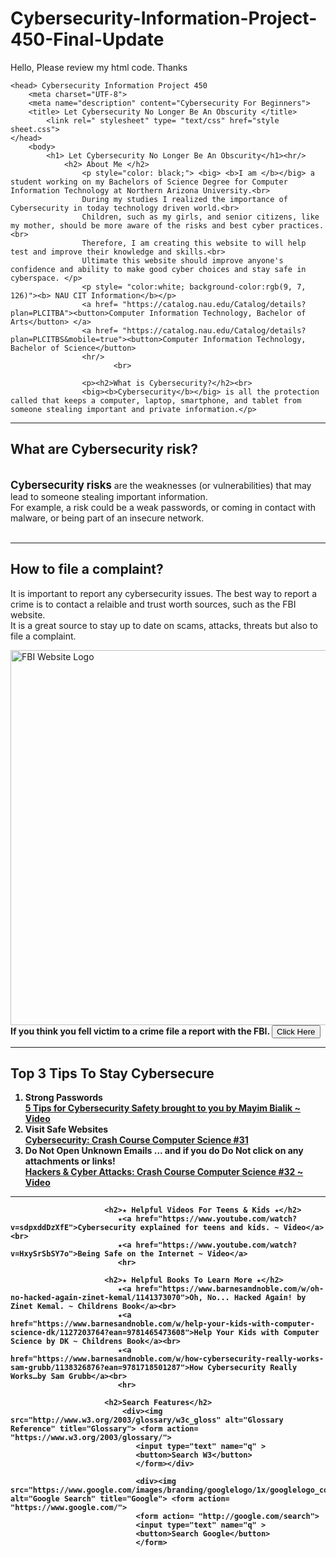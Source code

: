 # Cybersecurity-Information-Project-450-Final-Update

Hello, Please review my html code. Thanks

<html>


    <head> Cybersecurity Information Project 450
        <meta charset="UTF-8">
        <meta name="description" content="Cybersecurity For Beginners">
        <title> Let Cybersecurity No Longer Be An Obscurity </title>
            <link rel=" stylesheet" type= "text/css" href="style sheet.css">    
    </head>
        <body>
            <h1> Let Cybersecurity No Longer Be An Obscurity</h1><hr/>
                <h2> About Me </h2>
                    <p style="color: black;"> <big> <b>I am </b></big> a student working on my Bachelors of Science Degree for Computer Information Technology at Northern Arizona University.<br>
                    During my studies I realized the importance of Cybersecurity in today technology driven world.<br>
                    Children, such as my girls, and senior citizens, like my mother, should be more aware of the risks and best cyber practices.<br>
                    Therefore, I am creating this website to will help test and improve their knowledge and skills.<br>
                    Ultimate this website should improve anyone's confidence and ability to make good cyber choices and stay safe in cyberspace. </p>
                    <p style= "color:white; background-color:rgb(9, 7, 126)"><b> NAU CIT Information</b></p>             
                    <a href= "https://catalog.nau.edu/Catalog/details?plan=PLCITBA"><button>Computer Information Technology, Bachelor of Arts</button> </a> 
                    <a href= "https://catalog.nau.edu/Catalog/details?plan=PLCITBS&mobile=true"><button>Computer Information Technology, Bachelor of Science</button> 
                    <hr/>    
                           <br>
                       
                    <p><h2>What is Cybersecurity?</h2><br> 
                    <big><b>Cybersecurity</b></big> is all the protection called that keeps a computer, laptop, smartphone, and tablet from someone stealing important and private information.</p>
<hr> 
                    <p><h2>What are Cybersecurity risk?</h2><br> 
                        <big><b>Cybersecurity risks</b></big> are the weaknesses (or vulnerabilities) that may lead to someone stealing important information. <br>
                        For example, a risk could be a weak passwords, or coming in contact with malware, or being part of an insecure network.<br>
                        <br>
                       <hr/>
                <h2> How to file a complaint?</h2>
                    <p> It is important to report any cybersecurity issues. The best way to report a crime is to contact a relaible and trust worth sources, such as the FBI website. <br>
                         It is a great source to stay up to date on scams, attacks, threats but also to file a complaint.</p>
                        <div> 
                            <img src="https://www.ic3.gov/Content/Images/LockNoText.jpg" alt="FBI Website Logo" 
                            title="File A Claim" width="600px">
                            <br><b>If you think you fell victim to a crime file a report with the FBI. <a href= "https://www.ic3.gov/Home/ComplaintChoice"><button>Click Here</button> </a> 
<hr/>
                        <h2>Top 3 Tips To Stay Cybersecure</h2>
                            <p><ol>
                                <li><b>Strong Passwords</b> </li>
                                <a href="https://www.youtube.com/watch?v=ZOtQ21hXJ7k"> 5 Tips for Cybersecurity Safety brought to you by Mayim Bialik  ~ Video</a> <br>
                                <li><b>Visit Safe Websites</b></li>
                                <a href="https://www.youtube.com/watch?v=bPVaOlJ6ln0">Cybersecurity: Crash Course Computer Science #31</a><br>
                                <li><b>Do Not Open Unknown Emails ... and if you do Do Not click on any attachments or links!
                                </b></li>
                                <a href="https://www.youtube.com/watch?v=_GzE99AmAQU&t=605s">Hackers & Cyber Attacks: Crash Course Computer Science #32 ~ Video</a></ol></p><hr/>

                         <h2>★ Helpful Videos For Teens & Kids ★</h2>
                            ★<a href="https://www.youtube.com/watch?v=sdpxddDzXfE">Cybersecurity explained for teens and kids. ~ Video</a><br>
                            ★<a href="https://www.youtube.com/watch?v=HxySrSbSY7o">Being Safe on the Internet ~ Video</a>
                            <hr>

                         <h2>★ Helpful Books To Learn More ★</h2>
                            ★<a href="https://www.barnesandnoble.com/w/oh-no-hacked-again-zinet-kemal/1141373070">Oh, No... Hacked Again! by Zinet Kemal. ~ Childrens Book</a><br>
                            ★<a href="https://www.barnesandnoble.com/w/help-your-kids-with-computer-science-dk/1127203764?ean=9781465473608">Help Your Kids with Computer Science by DK ~ Childrens Book</a><br>
                            ★<a href="https://www.barnesandnoble.com/w/how-cybersecurity-really-works-sam-grubb/1138326876?ean=9781718501287">How Cybersecurity Really Works…by Sam Grubb</a><br>
                            <hr>

                         <h2>Search Features</h2> 
                             <div><img src="http://www.w3.org/2003/glossary/w3c_gloss" alt="Glossary Reference" title="Glossary"> <form action= "https://www.w3.org/2003/glossary/">
                                <input type="text" name="q" >
                                <button>Search W3</button>
                                </form></div>

                                <div><img src="https://www.google.com/images/branding/googlelogo/1x/googlelogo_color_272x92dp.png" alt="Google Search" title="Google"> <form action= "https://www.google.com/">
                                <form action= "http://google.com/search">
                                <input type="text" name="q" >
                                <button>Search Google</button>
                                </form>
</body>


<!--<footer>Antigone H. Norgaard
e-mail: an864@nau.edu
</footer>
-->
